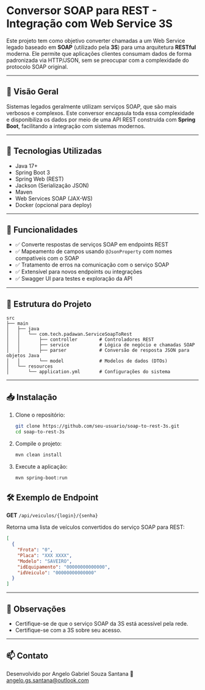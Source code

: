 # Conversor SOAP para REST - Integração com Web Service 3S

Este projeto tem como objetivo converter chamadas a um Web Service legado baseado em **SOAP** (utilizado pela **3S**) para uma arquitetura **RESTful** moderna. Ele permite que aplicações clientes consumam dados de forma padronizada via HTTP/JSON, sem se preocupar com a complexidade do protocolo SOAP original.

---

## 🧩 Visão Geral

Sistemas legados geralmente utilizam serviços SOAP, que são mais verbosos e complexos. Este conversor encapsula toda essa complexidade e disponibiliza os dados por meio de uma API REST construída com **Spring Boot**, facilitando a integração com sistemas modernos.

---

## 🔧 Tecnologias Utilizadas

- Java 17+
- Spring Boot 3
- Spring Web (REST)
- Jackson (Serialização JSON)
- Maven
- Web Services SOAP (JAX-WS)
- Docker (opcional para deploy)

---

## 🚀 Funcionalidades

- ✅ Converte respostas de serviços SOAP em endpoints REST
- ✅ Mapeamento de campos usando `@JsonProperty` com nomes compatíveis com o SOAP
- ✅ Tratamento de erros na comunicação com o serviço SOAP
- ✅ Extensível para novos endpoints ou integrações
- ✅ Swagger UI para testes e exploração da API

---

## 📂 Estrutura do Projeto

```
src
├── main
│   ├── java
│   │   └── com.tech.padawan.ServiceSoapToRest
│   │       ├── controller        # Controladores REST
│   │       ├── service           # Lógica de negócio e chamadas SOAP
│   │       ├── parser            # Conversão de resposta JSON para objetos Java
│   │       └── model             # Modelos de dados (DTOs)
│   └── resources
│       └── application.yml       # Configurações do sistema
```

---

## 📥 Instalação

1. Clone o repositório:
   ```bash
   git clone https://github.com/seu-usuario/soap-to-rest-3s.git
   cd soap-to-rest-3s
   ```

2. Compile o projeto:
   ```bash
   mvn clean install
   ```

3. Execute a aplicação:
   ```bash
   mvn spring-boot:run
   ```


## 🛠️ Exemplo de Endpoint

**GET** `/api/veiculos/{login}/{senha}`

Retorna uma lista de veículos convertidos do serviço SOAP para REST:

```json
[
  {
    "Frota": "0",
    "Placa": "XXX XXXX",
    "Modelo": "SAVEIRO",
    "idEquipamento": "00000000000000",
    "idVeiculo": "00000000000000"
  }
]
```

---

## 📌 Observações

- Certifique-se de que o serviço SOAP da 3S está acessível pela rede.
- Certifique-se com a 3S sobre seu acesso.


---

## 📫 Contato

Desenvolvido por Angelo Gabriel Souza Santana
📧 angelo.gs.santana@outlook.com
